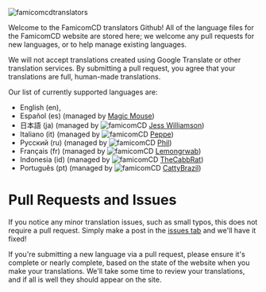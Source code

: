 
![famicomcdtranslators](https://github.com/user-attachments/assets/d52a06bd-b35e-4690-9d1e-c41c8fe98f76)

Welcome to the FamicomCD translators Github! All of the language files for the FamicomCD website are stored here; we welcome any pull requests for new languages, or to help manage existing languages.

We will not accept translations created using Google Translate or other translation services. By submitting a pull request, you agree that your translations are full, human-made translations. 

Our list of currently supported languages are:
- English (en),
- Español (es) (managed by [Magic Mouse](https://www.sudomemo.net/user/5912E180CEF9E084@DSi))
- 日本語 (ja) (managed by ![famicomCD](https://github.com/JessDoesVids.png?size=20) [Jess Williamson](https://bsky.app/profile/jess.undertaleplus.com))
- Italiano (it) (managed by ![famicomCD](https://github.com/Peppe021203.png?size=20) [Peppe](https://twitter.com/Peppe021203))
- Русский (ru) (managed by ![famicomCD](https://github.com/eugenephil.png?size=20) [Phil](https://bsky.app/profile/philmarseille.bsky.social))
- Français (fr) (managed by ![famicomCD](https://github.com/Lemongrwab.png?size=20) [Lemongrwab](https://github.com/Lemongrwab))
- Indonesia (id) (managed by ![famicomCD](https://github.com/TheCabbRat.png?size=20) [TheCabbRat](https://github.com/TheCabbRat))
- Português (pt) (managed by ![famicomCD](https://github.com/CattyBrazil.png?size=20) [CattyBrazil](https://github.com/CattyBrazil))

# Pull Requests and Issues

If you notice any minor translation issues, such as small typos, this does not require a pull request. Simply make a post in the [issues tab](https://github.com/FamicomCD/famicomcd-translators/issues) and we'll have it fixed!

If you're submitting a new language via a pull request, please ensure it's complete or nearly complete, based on the state of the website when you make your translations. We'll take some time to review your translations, and if all is well they should appear on the site.

